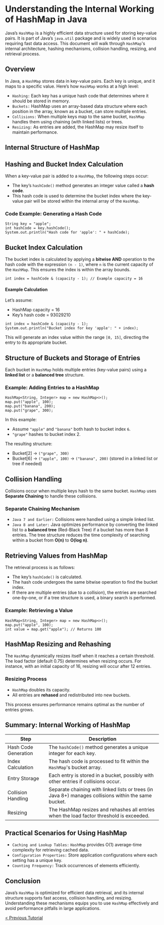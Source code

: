 # Understanding the Internal Working of HashMap in Java
Java’s `HashMap` is a highly efficient data structure used for storing key-value pairs. It is part of Java’s `java.util` package and is widely used in scenarios requiring fast data access. This document will walk through `HashMap`'s internal architecture, hashing mechanisms, collision handling, resizing, and retrieval process.

## Overview
In Java, a `HashMap` stores data in key-value pairs. Each key is unique, and it maps to a specific value. Here’s how `HashMap` works at a high level:
* `Hashing:` Each key has a unique hash code that determines where it should be stored in memory.
* `Buckets:` HashMap uses an array-based data structure where each position in the array, known as a bucket, can store multiple entries.
* `Collisions:` When multiple keys map to the same bucket, `HashMap` handles them using chaining (with linked lists) or trees.
* `Resizing:` As entries are added, the HashMap may resize itself to maintain performance.

## Internal Structure of HashMap
## Hashing and Bucket Index Calculation
When a key-value pair is added to a `HashMap`, the following steps occur:
* The key’s `hashCode()` method generates an integer value called a **hash code**.
* This hash code is used to determine the bucket index where the key-value pair will be stored within the internal array of the `HashMap`.

### Code Example: Generating a Hash Code
```
String key = "apple";
int hashCode = key.hashCode();
System.out.println("Hash code for 'apple': " + hashCode);
```

## Bucket Index Calculation
The bucket index is calculated by applying a **bitwise AND** operation to the hash code with the expression `(n - 1)`, where `n` is the current capacity of the `HashMap`. This ensures the index is within the array bounds.
```
int index = hashCode & (capacity - 1); // Example capacity = 16
```

#### Example Calculation
Let’s assume:
* HashMap capacity = 16
* Key’s hash code = 93029210
```
int index = hashCode & (capacity - 1);
System.out.println("Bucket index for key 'apple': " + index);
```

This will generate an index value within the range `[0, 15]`, directing the entry to its appropriate bucket.

## Structure of Buckets and Storage of Entries
Each bucket in `HashMap` holds multiple entries (key-value pairs) using a **linked list** or a **balanced tree** structure.
### Example: Adding Entries to a HashMap
```
HashMap<String, Integer> map = new HashMap<>();
map.put("apple", 100);
map.put("banana", 200);
map.put("grape", 300);
```

In this example:
* Assume `"apple"` and `"banana"` both hash to bucket index `6`.
* `"grape"` hashes to bucket index 2.

The resulting structure:
* Bucket[2] -> `("grape", 300)`
* Bucket[6] -> `("apple", 100)` -> `("banana", 200)` (stored in a linked list or tree if needed)

## Collision Handling
Collisions occur when multiple keys hash to the same bucket. `HashMap` uses **Separate Chaining** to handle these collisions.

### Separate Chaining Mechanism
* `Java 7 and Earlier:` Collisions were handled using a simple linked list.
* `Java 8 and Later:` Java optimizes performance by converting the linked list to a **balanced tree** (Red-Black Tree) if a bucket has more than 8 entries.
The tree structure reduces the time complexity of searching within a bucket from **O(n)** to **O(log n)**.

## Retrieving Values from HashMap
The retrieval process is as follows:
* The key’s `hashCode()` is calculated.
* The hash code undergoes the same bitwise operation to find the bucket index.
* If there are multiple entries (due to a collision), the entries are searched one-by-one, or if a tree structure is used, a binary search is performed.

### Example: Retrieving a Value
```
HashMap<String, Integer> map = new HashMap<>();
map.put("apple", 100);
int value = map.get("apple"); // Returns 100
```

## HashMap Resizing and Rehashing
The `HashMap` dynamically resizes itself when it reaches a certain threshold. The load factor (default 0.75) determines when resizing occurs. For instance, with an initial capacity of 16, resizing will occur after 12 entries.

### Resizing Process
* `HashMap` doubles its capacity.
* All entries are **rehased** and redistributed into new buckets.

This process ensures performance remains optimal as the number of entries grows.

## Summary: Internal Working of HashMap
| Step | Description |
| ----------------|-------|
|    Hash Code Generation     |  The `hashCode()` method generates a unique integer for each key.  |
|    Index Calculation     |  The hash code is processed to fit within the `HashMap`'s bucket array.  |
|    Entry Storage   |  Each entry is stored in a bucket, possibly with other entries if collisions occur.  |
|    Collision Handling      |  Separate chaining with linked lists or trees (in Java 8+) manages collisions within the same bucket.  |
|    Resizing      |  The HashMap resizes and rehashes all entries when the load factor threshold is exceeded.  |

## Practical Scenarios for Using HashMap
* `Caching and Lookup Tables:` `HashMap` provides O(1) average-time complexity for retrieving cached data.
* `Configuration Properties:` Store application configurations where each setting has a unique key.
* `Counting Frequency:` Track occurrences of elements efficiently.

## Conclusion
Java’s `HashMap` is optimized for efficient data retrieval, and its internal structure supports fast access, collision handling, and resizing. Understanding these mechanisms equips you to use `HashMap` effectively and avoid performance pitfalls in large applications.

[< Previous Tutorial](https://github.com/nakulmitra/java-tutorial/blob/master/java-collections-framework/maps.md)